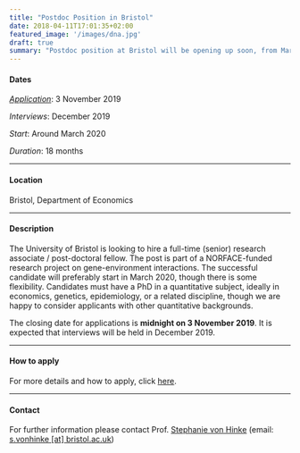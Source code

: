 ```yaml
---
title: "Postdoc Position in Bristol"
date: 2018-04-11T17:01:35+02:00
featured_image: '/images/dna.jpg'
draft: true
summary: "Postdoc position at Bristol will be opening up soon, from March 2020 for 18 months."
---
```


#### Dates
[*Application*](http://www.bristol.ac.uk/jobs/find/details.html?nPostingId=54854&nPostingTargetId=167034&id=Q50FK026203F3VBQBV7V77V83&LG=UK&mask=uobext): 3 November 2019

*Interviews*:   December 2019

*Start*:        Around March 2020

*Duration*:     18 months
_____

#### Location
Bristol, Department of Economics
_____

#### Description

The University of Bristol is looking to hire a full-time (senior) research associate / post-doctoral fellow.
The post is part of a NORFACE-funded research project on gene-environment interactions.
The successful candidate will preferably start in March 2020, though there is some flexibility.
Candidates must have a PhD in a quantitative subject, ideally in economics, genetics, epidemiology, or a related discipline, though we are happy to consider applicants with other quantitative backgrounds.

The closing date for applications is **midnight on 3 November 2019**.
It is expected that interviews will be held in December 2019.

<!-- The Bristol School of Economics is seeking to appoint a Post-Doctoral Research Fellow in Health Economics with a start date of March 2020.
This is a post-doctoral position associated with a NORFACE-funded research project on gene-environment (GxE) interactions.
It will involve working closely with Dr. Stephanie von Hinke to explore gene-environment (GxE) interactions in the generation of health and education inequalities across the life course.
The project will combine methods from genetics and social science, testing
(i) whether children born into advantaged environments are better able to reach their genetic conditioned education potential, and
(ii) whether privileged environments protect against genetic susceptibility to risky health behaviours, such as smoking and drinking.
The successful candidate will exploit natural experiments to deal with possible endogeneity of the environment in GxE, using data such as the UK Biobank, the Estonian Biobank, Understanding Society, and the Avon Longitudinal Study of Parents and Children (ALSPAC).

Candidates must have a PhD in a quantitative subject, ideally in economics, genetics, epidemiology, or a related discipline, though we are happy to consider applicants with other quantitative backgrounds.
Strong quantitative skills, and experience of using statistical software such as Stata, R, or SAS would be a major advantage.
The advert will be posted online in the next few weeks. -->
_____

#### How to apply
For more details and how to apply, click [here](http://www.bristol.ac.uk/jobs/find/details.html?nPostingId=54854&nPostingTargetId=167034&id=Q50FK026203F3VBQBV7V77V83&LG=UK&mask=uobext).

_____

####  Contact
For further information please contact Prof.  [Stephanie von Hinke](https://stephanievonhinke.wordpress.com) (email: [s.vonhinke [at] bristol.ac.uk](mailto:s.vonhinke@bristol.ac.uk))
